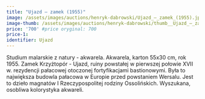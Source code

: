 ```yaml
---
title: "Ujazd – zamek (1955)"
image: /assets/images/auctions/henryk-dabrowski/Ujazd_–_zamek_(1955).jpg
image-thumb: /assets/images/auctions/henryk-dabrowski/thumb__Ujazd_–_zamek_(1955).jpg
price: '700' #price oryginal: 700
price-1:
identifier: Ujazd
---
```


Studium malarskie z natury - akwarela. Akwarela, karton 55x30 cm, rok 1955.
Zamek Krzyżtopór - Ujazd, ruiny powstałej w pierwszej połowie XVII w. rezydencji pałacowej otoczonej fortyfikacjami bastionowymi. Była to największa budowla pałacowa w Europie przed powstaniem Wersalu. Jest to dzieło magnatów I Rzeczypospolitej rodziny Ossolińskich. Wyszukana, osobliwa kolorystyka akwareli.